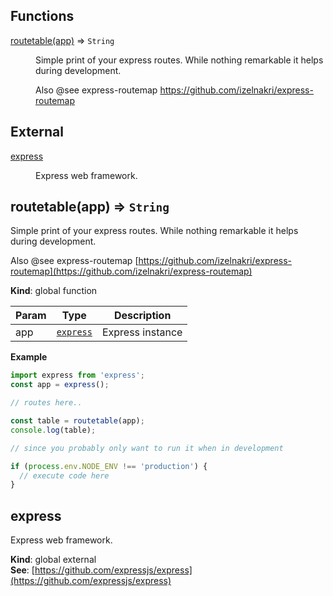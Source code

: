 ## Functions

<dl>
<dt><a href="#routetable">routetable(app)</a> ⇒ <code>String</code></dt>
<dd><p>Simple print of your express routes.
While nothing remarkable it helps during development.</p>
<p>Also @see express-routemap <a href="https://github.com/izelnakri/express-routemap">https://github.com/izelnakri/express-routemap</a></p>
</dd>
</dl>

## External

<dl>
<dt><a href="#external_express">express</a></dt>
<dd><p>Express web framework.</p>
</dd>
</dl>

<a name="routetable"></a>

## routetable(app) ⇒ <code>String</code>
Simple print of your express routes.
While nothing remarkable it helps during development.

Also @see express-routemap [https://github.com/izelnakri/express-routemap](https://github.com/izelnakri/express-routemap)

**Kind**: global function  

| Param | Type | Description |
| --- | --- | --- |
| app | [<code>express</code>](#external_express) | Express instance |

**Example**  
```js
import express from 'express';
const app = express();

// routes here..

const table = routetable(app);
console.log(table);

// since you probably only want to run it when in development

if (process.env.NODE_ENV !== 'production') {
  // execute code here
}
```
<a name="external_express"></a>

## express
Express web framework.

**Kind**: global external  
**See**: [https://github.com/expressjs/express](https://github.com/expressjs/express)  

